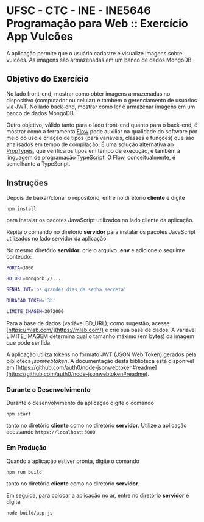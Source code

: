 # UFSC - CTC - INE - INE5646 Programação para Web :: Exercício App Vulcões

A aplicação permite que o usuário cadastre e visualize imagens sobre vulcões. As imagens são armazenadas em um banco de dados MongoDB.

## Objetivo do Exercício

No lado front-end, mostrar como obter imagens armazenadas no dispositivo (computador ou celular) e também o gerenciamento de usuários via JWT. No lado back-end, mostrar como ler e armazenar imagens em um banco de dados MongoDB.

Outro objetivo, válido tanto para o lado front-end quanto para o back-end, é mostrar como a ferramenta [Flow](https://flow.org/) pode auxiliar na qualidade do software por meio do uso e criação de tipos (para variáveis, classes e funções) que são analisados em tempo de compilação. É uma solução alternativa ao [PropTypes](https://reactjs.org/docs/typechecking-with-proptypes.html), que verifica os tipos em tempo de execução, e também à linguagem de programação [TypeScript](https://www.typescriptlang.org/). O Flow, conceitualmente, é semelhante a TypeScript.

## Instruções

Depois de baixar/clonar o repositório, entre no diretório **cliente** e digite

`npm install`

para instalar os pacotes JavaScript utilizados no lado cliente da aplicação.

Repita o comando no diretório **servidor** para instalar os pacotes JavaScript utilizados no lado servidor da aplicação.

No mesmo diretório **servidor**, crie o arquivo **.env** e adicione o seguinte conteúdo:

```bash
PORTA=3000

BD_URL=mongodb://...

SENHA_JWT='os grandes dias da senha secreta'

DURACAO_TOKEN='3h'

LIMITE_IMAGEM=3072000
```

Para a base de dados (variável BD_URL), como sugestão, acesse [https://mlab.com/](https://mlab.com/)  e crie sua base de dados. A variável LIMITE_IMAGEM determina qual o tamanho máximo (em bytes) da imagem que pode ser lida.

A aplicação utiliza tokens no formato JWT (JSON Web Token) gerados pela
biblioteca *jsonwebtoken*. A documentação desta biblioteca está disponível em
[https://github.com/auth0/node-jsonwebtoken#readme](https://github.com/auth0/node-jsonwebtoken#readme).

### Durante o Desenvolvimento

Durante o desenvolvimento da aplicação digite o comando

`npm start`

tanto no diretório **cliente** como no diretório **servidor**. Utilize a aplicação acessando `https://localhost:3000`

### Em Produção

Quando a aplicação estiver pronta, digite o comando

`npm run build`

tanto no diretório **cliente** como no diretório **servidor**.

Em seguida, para colocar a aplicação no ar, entre no diretório **servidor** e digite

`node build/app.js`
